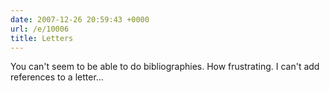 ```yaml
---
date: 2007-12-26 20:59:43 +0000
url: /e/10006
title: Letters
---
```


You can't seem to be able to do bibliographies. How frustrating.
I can't add references to a letter...
